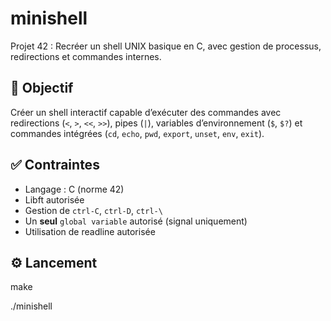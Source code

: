 # minishell

Projet 42 : Recréer un shell UNIX basique en C, avec gestion de processus, redirections et commandes internes.

## 🎯 Objectif

Créer un shell interactif capable d’exécuter des commandes avec redirections (`<`, `>`, `<<`, `>>`), pipes (`|`), variables d’environnement (`$`, `$?`) et commandes intégrées (`cd`, `echo`, `pwd`, `export`, `unset`, `env`, `exit`).

## ✅ Contraintes

- Langage : C (norme 42)
- Libft autorisée
- Gestion de `ctrl-C`, `ctrl-D`, `ctrl-\`
- Un **seul** `global variable` autorisé (signal uniquement)
- Utilisation de readline autorisée

## ⚙️ Lancement

make

./minishell
